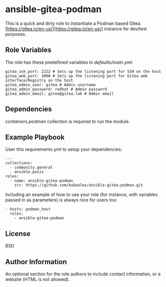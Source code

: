 ansible-gitea-podman
=========

This is a quick and dirty role to instantiate a Podman based Gitea [https://gitea.io/en-us/](https://gitea.io/en-us/) instance for dev/test purposes.

Role Variables
--------------
The role has these predefined variables in *defaults/main.yml*:

    gitea_ssh_port: 2222 # Sets up the listening port for SSH on the host
    gitea_web_port: 3000 # Sets up the listening port for Gitea web interface/Registry on the host
    gitea_admin_user: gitea # Admin username
    gitea_admin_password: redhat # Admin password
    gitea_admin_email: gitea@gitea.lab # Admin email

Dependencies
------------

*containers.podman* collection is required to run the module.

Example Playbook
----------------

User this requirements.yml to setup your dependencies:

    ---
    collections:
      - community.general
      - ansible.posix
    roles:
      - name: ansible-gitea-podman
        src: https://github.com/kubealex/ansible-gitea-podman.git

Including an example of how to use your role (for instance, with variables passed in as parameters) is always nice for users too:

    - hosts: podman_host
      roles:
        - ansible-gitea-podman

License
-------

BSD

Author Information
------------------

An optional section for the role authors to include contact information, or a website (HTML is not allowed).
